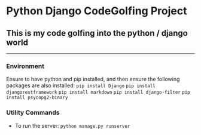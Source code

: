 # Python Django CodeGolfing Project
## This is my code golfing into the python / django world
---

### Environment
Ensure to have python and pip installed, and then ensure the following packages are also installed:
`pip install Django`
`pip install djangorestframework`
`pip install markdown`
`pip install django-filter`
`pip install psycopg2-binary`

### Utility Commands
* To run the server: `python manage.py runserver`